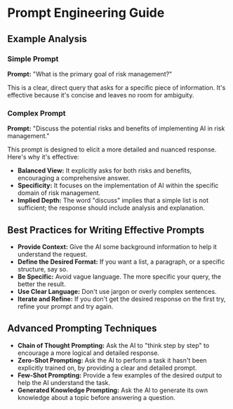 # Prompt Engineering Guide

## Example Analysis

### Simple Prompt
**Prompt:** "What is the primary goal of risk management?"

This is a clear, direct query that asks for a specific piece of information. It's effective because it's concise and leaves no room for ambiguity.

### Complex Prompt
**Prompt:** "Discuss the potential risks and benefits of implementing AI in risk management."

This prompt is designed to elicit a more detailed and nuanced response. Here's why it's effective:
- **Balanced View:** It explicitly asks for both risks and benefits, encouraging a comprehensive answer.
- **Specificity:** It focuses on the implementation of AI within the specific domain of risk management.
- **Implied Depth:** The word "discuss" implies that a simple list is not sufficient; the response should include analysis and explanation.

## Best Practices for Writing Effective Prompts
- **Provide Context:** Give the AI some background information to help it understand the request.
- **Define the Desired Format:** If you want a list, a paragraph, or a specific structure, say so.
- **Be Specific:** Avoid vague language. The more specific your query, the better the result.
- **Use Clear Language:** Don't use jargon or overly complex sentences.
- **Iterate and Refine:** If you don't get the desired response on the first try, refine your prompt and try again.

## Advanced Prompting Techniques
- **Chain of Thought Prompting:** Ask the AI to "think step by step" to encourage a more logical and detailed response.
- **Zero-Shot Prompting:** Ask the AI to perform a task it hasn't been explicitly trained on, by providing a clear and detailed prompt.
- **Few-Shot Prompting:** Provide a few examples of the desired output to help the AI understand the task.
- **Generated Knowledge Prompting:** Ask the AI to generate its own knowledge about a topic before answering a question.
